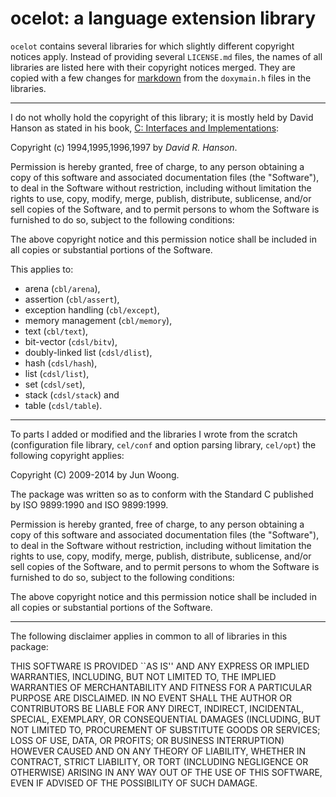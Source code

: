 ocelot: a language extension library
====================================

`ocelot` contains several libraries for which slightly different copyright
notices apply. Instead of providing several `LICENSE.md` files, the names of
all libraries are listed here with their copyright notices merged. They are
copied with a few changes for
[markdown](http://daringfireball.net/projects/markdown/) from the `doxymain.h`
files in the libraries.

-------------------------------------------------------------------------------

I do not wholly hold the copyright of this library; it is mostly held by David
Hanson as stated in his book,
[C: Interfaces and Implementations](https://sites.google.com/site/cinterfacesimplementations/):

Copyright (c) 1994,1995,1996,1997 by _David R. Hanson_.

Permission is hereby granted, free of charge, to any person obtaining a copy of
this software and associated documentation files (the "Software"), to deal in
the Software without restriction, including without limitation the rights to
use, copy, modify, merge, publish, distribute, sublicense, and/or sell copies
of the Software, and to permit persons to whom the Software is furnished to do
so, subject to the following conditions:

The above copyright notice and this permission notice shall be included in all
copies or substantial portions of the Software.

This applies to:

- arena (`cbl/arena`),
- assertion (`cbl/assert`),
- exception handling (`cbl/except`),
- memory management (`cbl/memory`),
- text (`cbl/text`),
- bit-vector (`cdsl/bitv`),
- doubly-linked list (`cdsl/dlist`),
- hash (`cdsl/hash`),
- list (`cdsl/list`),
- set (`cdsl/set`),
- stack (`cdsl/stack`) and
- table (`cdsl/table`).

-------------------------------------------------------------------------------

To parts I added or modified and the libraries I wrote from the scratch
(configuration file library, `cel/conf` and option parsing library, `cel/opt`)
the following copyright applies:

Copyright (C) 2009-2014 by Jun Woong.

The package was written so as to conform with the Standard C published by ISO
9899:1990 and ISO 9899:1999.

Permission is hereby granted, free of charge, to any person obtaining a copy of
this software and associated documentation files (the "Software"), to deal in
the Software without restriction, including without limitation the rights to
use, copy, modify, merge, publish, distribute, sublicense, and/or sell copies
of the Software, and to permit persons to whom the Software is furnished to do
so, subject to the following conditions:

The above copyright notice and this permission notice shall be included in all
copies or substantial portions of the Software.

-------------------------------------------------------------------------------

The following disclaimer applies in common to all of libraries in this package:

THIS SOFTWARE IS PROVIDED ``AS IS'' AND ANY EXPRESS OR IMPLIED WARRANTIES,
INCLUDING, BUT NOT LIMITED TO, THE IMPLIED WARRANTIES OF MERCHANTABILITY AND
FITNESS FOR A PARTICULAR PURPOSE ARE DISCLAIMED. IN NO EVENT SHALL THE AUTHOR
OR CONTRIBUTORS BE LIABLE FOR ANY DIRECT, INDIRECT, INCIDENTAL, SPECIAL,
EXEMPLARY, OR CONSEQUENTIAL DAMAGES (INCLUDING, BUT NOT LIMITED TO, PROCUREMENT
OF SUBSTITUTE GOODS OR SERVICES; LOSS OF USE, DATA, OR PROFITS; OR BUSINESS
INTERRUPTION) HOWEVER CAUSED AND ON ANY THEORY OF LIABILITY, WHETHER IN
CONTRACT, STRICT LIABILITY, OR TORT (INCLUDING NEGLIGENCE OR OTHERWISE) ARISING
IN ANY WAY OUT OF THE USE OF THIS SOFTWARE, EVEN IF ADVISED OF THE POSSIBILITY
OF SUCH DAMAGE.
